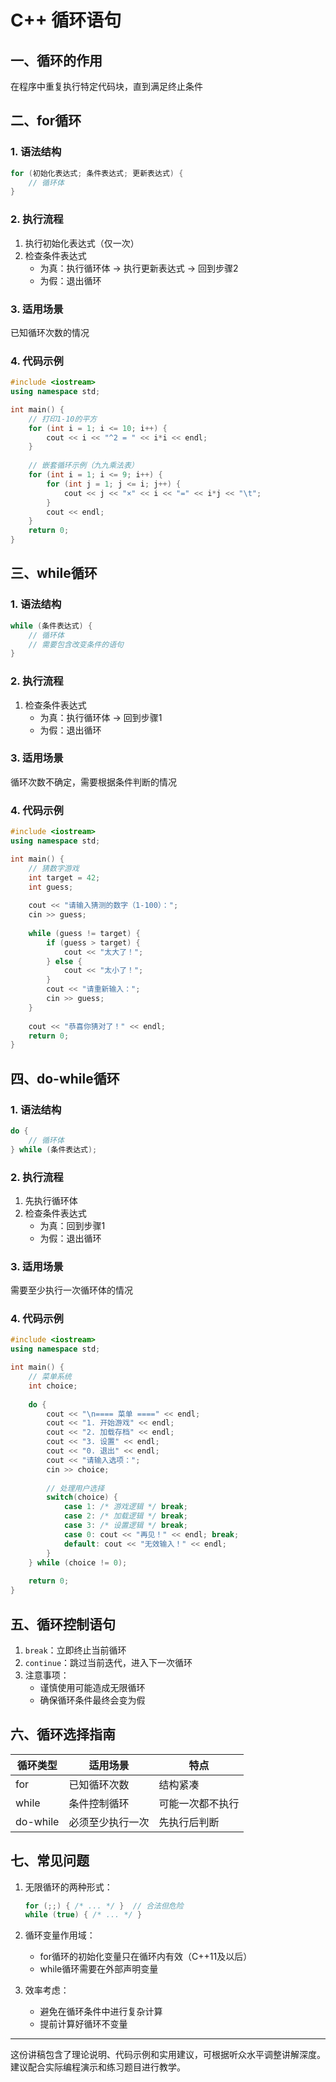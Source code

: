 # C++ 循环语句

## 一、循环的作用
在程序中重复执行特定代码块，直到满足终止条件

## 二、for循环

### 1. 语法结构
```cpp
for (初始化表达式; 条件表达式; 更新表达式) {
    // 循环体
}
```

### 2. 执行流程
1. 执行初始化表达式（仅一次）
2. 检查条件表达式
   - 为真：执行循环体 → 执行更新表达式 → 回到步骤2
   - 为假：退出循环

### 3. 适用场景

已知循环次数的情况

### 4. 代码示例
```cpp
#include <iostream>
using namespace std;

int main() {
    // 打印1-10的平方
    for (int i = 1; i <= 10; i++) {
        cout << i << "^2 = " << i*i << endl;
    }
    
    // 嵌套循环示例（九九乘法表）
    for (int i = 1; i <= 9; i++) {
        for (int j = 1; j <= i; j++) {
            cout << j << "×" << i << "=" << i*j << "\t";
        }
        cout << endl;
    }
    return 0;
}
```

## 三、while循环
### 1. 语法结构
```cpp
while (条件表达式) {
    // 循环体
    // 需要包含改变条件的语句
}
```

### 2. 执行流程
1. 检查条件表达式
   - 为真：执行循环体 → 回到步骤1
   - 为假：退出循环

### 3. 适用场景
循环次数不确定，需要根据条件判断的情况

### 4. 代码示例
```cpp
#include <iostream>
using namespace std;

int main() {
    // 猜数字游戏
    int target = 42;
    int guess;
    
    cout << "请输入猜测的数字（1-100）：";
    cin >> guess;
    
    while (guess != target) {
        if (guess > target) {
            cout << "太大了！";
        } else {
            cout << "太小了！";
        }
        cout << "请重新输入：";
        cin >> guess;
    }
    
    cout << "恭喜你猜对了！" << endl;
    return 0;
}
```

## 四、do-while循环
### 1. 语法结构
```cpp
do {
    // 循环体
} while (条件表达式);
```

### 2. 执行流程
1. 先执行循环体
2. 检查条件表达式
   - 为真：回到步骤1
   - 为假：退出循环

### 3. 适用场景
需要至少执行一次循环体的情况

### 4. 代码示例
```cpp
#include <iostream>
using namespace std;

int main() {
    // 菜单系统
    int choice;
    
    do {
        cout << "\n==== 菜单 ====" << endl;
        cout << "1. 开始游戏" << endl;
        cout << "2. 加载存档" << endl;
        cout << "3. 设置" << endl;
        cout << "0. 退出" << endl;
        cout << "请输入选项：";
        cin >> choice;
        
        // 处理用户选择
        switch(choice) {
            case 1: /* 游戏逻辑 */ break;
            case 2: /* 加载逻辑 */ break;
            case 3: /* 设置逻辑 */ break;
            case 0: cout << "再见！" << endl; break;
            default: cout << "无效输入！" << endl;
        }
    } while (choice != 0);
    
    return 0;
}
```

## 五、循环控制语句
1. `break`：立即终止当前循环
2. `continue`：跳过当前迭代，进入下一次循环
3. 注意事项：
   - 谨慎使用可能造成无限循环
   - 确保循环条件最终会变为假

## 六、循环选择指南
| 循环类型 | 适用场景         | 特点             |
| -------- | ---------------- | ---------------- |
| for      | 已知循环次数     | 结构紧凑         |
| while    | 条件控制循环     | 可能一次都不执行 |
| do-while | 必须至少执行一次 | 先执行后判断     |

## 七、常见问题
1. 无限循环的两种形式：
   ```cpp
   for (;;) { /* ... */ }  // 合法但危险
   while (true) { /* ... */ }
   ```

2. 循环变量作用域：
   - for循环的初始化变量只在循环内有效（C++11及以后）
   - while循环需要在外部声明变量

3. 效率考虑：
   - 避免在循环条件中进行复杂计算
   - 提前计算好循环不变量

---

这份讲稿包含了理论说明、代码示例和实用建议，可根据听众水平调整讲解深度。建议配合实际编程演示和练习题目进行教学。
